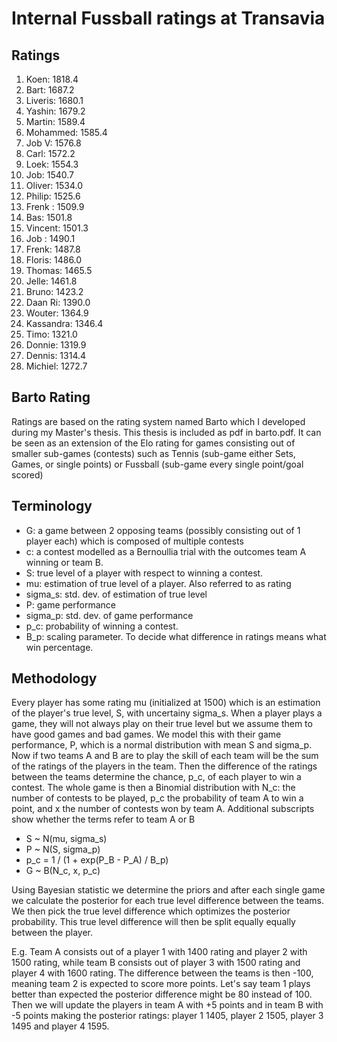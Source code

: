 # Internal Fussball ratings at Transavia
## Ratings
1. Koen: 1818.4 
2. Bart: 1687.2 
3. Liveris: 1680.1 
4. Yashin: 1679.2 
5. Martin: 1589.4 
6. Mohammed: 1585.4 
7. Job V: 1576.8 
8. Carl: 1572.2 
9. Loek: 1554.3 
10. Job: 1540.7 
11. Oliver: 1534.0 
12. Philip: 1525.6 
13. Frenk : 1509.9 
14. Bas: 1501.8 
15. Vincent: 1501.3 
16. Job : 1490.1 
17. Frenk: 1487.8 
18. Floris: 1486.0 
19. Thomas: 1465.5 
20. Jelle: 1461.8 
21. Bruno: 1423.2 
22. Daan Ri: 1390.0 
23. Wouter: 1364.9 
24. Kassandra: 1346.4 
25. Timo: 1321.0 
26. Donnie: 1319.9 
27. Dennis: 1314.4 
28. Michiel: 1272.7 

## Barto Rating
Ratings are based on the rating system named Barto which I developed during my Master's thesis. This thesis is included as pdf in barto.pdf. It can be seen as an extension of the Elo rating for games consisting out of smaller sub-games (contests) such as Tennis (sub-game either Sets, Games, or single points) or Fussball (sub-game every single point/goal scored)
## Terminology
- G: a game between 2 opposing teams (possibly consisting out of 1 player each) which is composed of multiple contests
- c: a contest modelled as a Bernoullia trial with the outcomes team A winning or team B.
- S: true level of a player with respect to winning a contest.
- mu: estimation of true level of a player. Also referred to as rating
- sigma_s: std. dev. of estimation of true level
- P: game performance
- sigma_p: std. dev. of game performance
- p_c: probability of winning a contest.
- B_p: scaling parameter. To decide what difference in ratings means what win percentage.
## Methodology
Every player has some rating mu (initialized at 1500) which is an estimation of the player's true level, S, with uncertainy sigma_s. When a player plays a game, they will not always play on their true level but we assume them to have good games and bad games. We model this with their game performance, P, which is a normal distribution with mean S and sigma_p. Now if two teams A and B are to play the skill of each team will be the sum of the ratings of the players in the team. Then the difference of the ratings between the teams determine the chance, p_c, of each player to win a contest. The whole game is then a Binomial distribution with N_c: the number of contests to be played, p_c the probability of team A to win a point, and x the number of contests won by team A. Additional subscripts show whether the terms refer to team A or B
- S ~ N(mu, sigma_s)
- P ~ N(S, sigma_p)
- p_c = 1 / (1 + exp(P_B - P_A) / B_p)
- G ~ B(N_c, x, p_c)

Using Bayesian statistic we determine the priors and after each single game we calculate the posterior for each true level difference between the teams. We then pick the true level difference which optimizes the posterior probability. This true level difference will then be split equally equally between the player. 

E.g. Team A consists out of a player 1 with 1400 rating and player 2 with 1500 rating, while team B consists out of player 3 with 1500 rating and player 4 with 1600 rating. The difference between the teams is then -100, meaning team 2 is expected to score more points. Let's say team 1 plays better than expected the posterior difference might be 80 instead of 100. Then we will update the players in team A with +5 points and in team B with -5 points making the posterior ratings: player 1 1405, player 2 1505, player 3 1495 and player 4 1595.